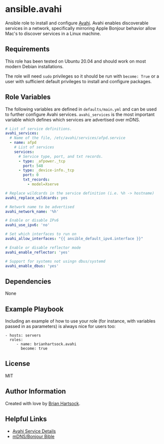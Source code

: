 ansible.avahi
=========

Ansible role to install and configure [Avahi](https://www.avahi.org). Avahi enables discoverable services in a network, specifically mirroring Apple Bonjour behavior allow Mac's to discover services in a Linux machine.

Requirements
------------

This role has been tested on Ubuntu 20.04 and should work on most modern Debian installations.

The role will need `sudo` privileges so it should be run with `become: True` or a user with sufficient default privileges to install and configure packages.

Role Variables
--------------

The following variables are defined in `defaults/main.yml` and can be used to further configure Avahi services. `avahi_services` is the most important variable which defines which services are advertised over mDNS.

```yaml
# List of service definitions.
avahi_services:
  # Name of the file, /etc/avahi/services/afpd.service
  - name: afpd
    # List of services                  
    services:
      # Service type, port, and txt records.
      - type: _afpower._tcp
        port: 548
      - type: _device-info._tcp
        port: 0
        txt_records:
          - model=Xserve

# Replace wildcards in the service definition (i.e. %h -> hostname)
avahi_replace_wildcards: yes

# Network name to be advertised
avahi_network_name: '%h'

# Enable or disable IPv6
avahi_use_ipv6: 'no'

# Set which interfaces to run on
avahi_allow_interfaces: "{{ ansible_default_ipv4.interface }}"

# Enable or disable reflector mode
avahi_enable_reflector: 'yes'

# Support for systems not usingn dbus/systemd
avahi_enable_dbus: 'yes'

```

Dependencies
------------

None

Example Playbook
----------------

Including an example of how to use your role (for instance, with variables passed in as parameters) is always nice for users too:

    - hosts: servers
      roles:
         - name: brianhartsock.avahi
           become: true

License
-------

MIT

Author Information
------------------

Created with love by [Brian Hartsock](http://blog.brianhartsock.com).

Helpful Links
-------------

- [Avahi Service Details](https://linux.die.net/man/5/avahi.service)
- [mDNS/Bonjour Bible](https://jonathanmumm.com/tech-it/mdns-bonjour-bible-common-service-strings-for-various-vendors/)
